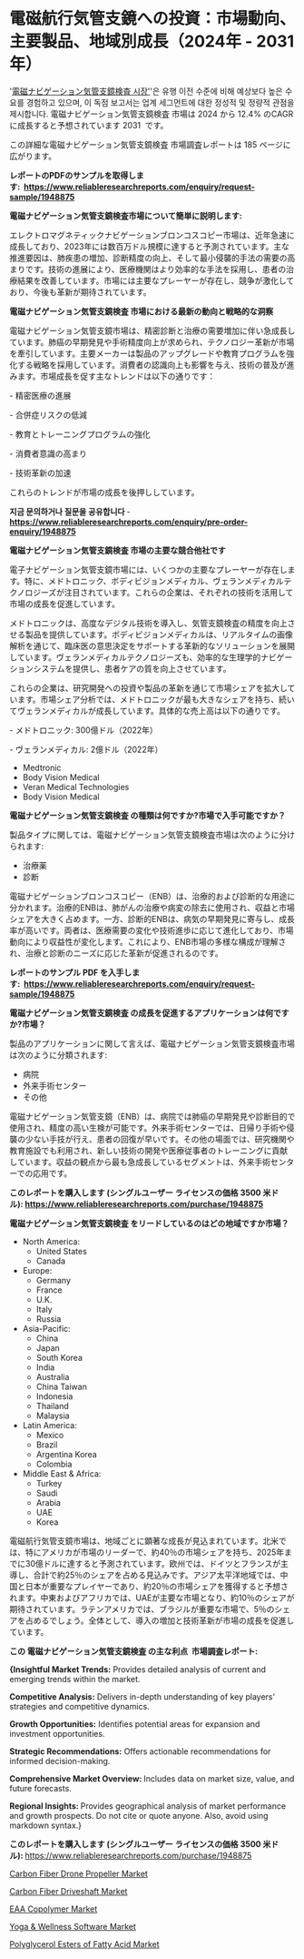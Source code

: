 <p><h1>電磁航行気管支鏡への投資：市場動向、主要製品、地域別成長（2024年 - 2031年）</h1></p><p>'<a href="https://www.reliableresearchreports.com/electromagnetic-navigation-bronchoscopy-r1948875?utm_campaign=107&utm_medium=36&utm_source=Github&utm_content=ia&utm_term=17102024&utm_id=electromagnetic-navigation-bronchoscopy">電磁ナビゲーション気管支鏡検査 시장'</a>'은 유행 이전 수준에 비해 예상보다 높은 수요를 경험하고 있으며, 이 독점 보고서는 업계 세그먼트에 대한 정성적 및 정량적 관점을 제시합니다. 電磁ナビゲーション気管支鏡検査 市場は 2024 から 12.4% のCAGRに成長すると予想されています 2031&nbsp; です。</p>
<p>この詳細な電磁ナビゲーション気管支鏡検査 市場調査レポートは 185 ページに広がります。</p>
<p><strong>レポートのPDFのサンプルを取得します</strong><strong>:&nbsp;&nbsp;<a href="https://www.reliableresearchreports.com/enquiry/request-sample/1948875?utm_campaign=107&utm_medium=36&utm_source=Github&utm_content=ia&utm_term=17102024&utm_id=electromagnetic-navigation-bronchoscopy">https://www.reliableresearchreports.com/enquiry/request-sample/1948875</a></strong></p>
<p><strong>電磁ナビゲーション気管支鏡検査市場について簡単に説明します:</strong></p>
<p><p>エレクトロマグネティックナビゲーションブロンコスコピー市場は、近年急速に成長しており、2023年には数百万ドル規模に達すると予測されています。主な推進要因は、肺疾患の増加、診断精度の向上、そして最小侵襲的手法の需要の高まりです。技術の進展により、医療機関はより効率的な手法を採用し、患者の治療結果を改善しています。市場には主要なプレーヤーが存在し、競争が激化しており、今後も革新が期待されています。</p></p>
<p><strong>電磁ナビゲーション気管支鏡検査 市場における最新の動向と戦略的な洞察</strong></p>
<p><p>電磁ナビゲーション気管支鏡市場は、精密診断と治療の需要増加に伴い急成長しています。肺癌の早期発見や手術精度向上が求められ、テクノロジー革新が市場を牽引しています。主要メーカーは製品のアップグレードや教育プログラムを強化する戦略を採用しています。消費者の認識向上も影響を与え、技術の普及が進みます。市場成長を促す主なトレンドは以下の通りです：</p><p>- 精密医療の進展</p><p>- 合併症リスクの低減</p><p>- 教育とトレーニングプログラムの強化</p><p>- 消費者意識の高まり</p><p>- 技術革新の加速</p><p>これらのトレンドが市場の成長を後押ししています。</p></p>
<p><strong>지금 문의하거나 질문을 공유합니다</strong><strong>&nbsp;</strong>-<strong><a href="https://www.reliableresearchreports.com/enquiry/pre-order-enquiry/1948875?utm_campaign=107&utm_medium=36&utm_source=Github&utm_content=ia&utm_term=17102024&utm_id=electromagnetic-navigation-bronchoscopy">https://www.reliableresearchreports.com/enquiry/pre-order-enquiry/1948875</a></strong></p>
<p><strong>電磁ナビゲーション気管支鏡検査 市場の主要な競合他社です</strong></p>
<p><p>電子ナビゲーション気管支鏡市場には、いくつかの主要なプレーヤーが存在します。特に、メドトロニック、ボディビジョンメディカル、ヴェランメディカルテクノロジーズが注目されています。これらの企業は、それぞれの技術を活用して市場の成長を促進しています。</p><p>メドトロニックは、高度なデジタル技術を導入し、気管支鏡検査の精度を向上させる製品を提供しています。ボディビジョンメディカルは、リアルタイムの画像解析を通じて、臨床医の意思決定をサポートする革新的なソリューションを展開しています。ヴェランメディカルテクノロジーズも、効率的な生理学的ナビゲーションシステムを提供し、患者ケアの質を向上させています。</p><p>これらの企業は、研究開発への投資や製品の革新を通じて市場シェアを拡大しています。市場シェア分析では、メドトロニックが最も大きなシェアを持ち、続いてヴェランメディカルが成長しています。具体的な売上高は以下の通りです。</p><p>- メドトロニック: 300億ドル（2022年）</p><p>- ヴェランメディカル: 2億ドル（2022年）</p></p>
<p><ul><li>Medtronic</li><li>Body Vision Medical</li><li>Veran Medical Technologies</li><li>Body Vision Medical</li></ul></p>
<p><strong>電磁ナビゲーション気管支鏡検査 の種類は何ですか?市場で入手可能ですか？</strong></p>
<p>製品タイプに関しては、電磁ナビゲーション気管支鏡検査市場は次のように分けられます:</p>
<p><ul><li>治療薬</li><li>診断</li></ul></p>
<p><p>電磁ナビゲーションブロンコスコピー（ENB）は、治療的および診断的な用途に分かれます。治療的ENBは、肺がんの治療や病変の除去に使用され、収益と市場シェアを大きく占めます。一方、診断的ENBは、病気の早期発見に寄与し、成長率が高いです。両者は、医療需要の変化や技術進歩に応じて進化しており、市場動向により収益性が変化します。これにより、ENB市場の多様な構成が理解され、治療と診断のニーズに応じた革新が促進されるのです。</p></p>
<p><strong>レポートのサンプル PDF を入手します:&nbsp;</strong><strong>&nbsp;<a href="https://www.reliableresearchreports.com/enquiry/request-sample/1948875?utm_campaign=107&utm_medium=36&utm_source=Github&utm_content=ia&utm_term=17102024&utm_id=electromagnetic-navigation-bronchoscopy">https://www.reliableresearchreports.com/enquiry/request-sample/1948875</a></strong></p>
<p><strong>電磁ナビゲーション気管支鏡検査 の成長を促進するアプリケーションは何ですか?市場？</strong></p>
<p>製品のアプリケーションに関して言えば、電磁ナビゲーション気管支鏡検査市場は次のように分類されます:</p>
<p><ul><li>病院</li><li>外来手術センター</li><li>その他</li></ul></p>
<p><p>電磁ナビゲーション気管支鏡（ENB）は、病院では肺癌の早期発見や診断目的で使用され、精度の高い生検が可能です。外来手術センターでは、日帰り手術や侵襲の少ない手技が行え、患者の回復が早いです。その他の場面では、研究機関や教育施設でも利用され、新しい技術の開発や医療従事者のトレーニングに貢献しています。収益の観点から最も急成長しているセグメントは、外来手術センターでの応用です。</p></p>
<p><strong>このレポートを購入します (シングルユーザー ライセンスの価格 3500 米ドル):</strong><strong>&nbsp;<a href="https://www.reliableresearchreports.com/purchase/1948875?utm_campaign=107&utm_medium=36&utm_source=Github&utm_content=ia&utm_term=17102024&utm_id=electromagnetic-navigation-bronchoscopy">https://www.reliableresearchreports.com/purchase/1948875</a></strong></p>
<p><strong>電磁ナビゲーション気管支鏡検査 をリードしているのはどの地域ですか市場？</strong></p>
<p><ul>
    <li>
        North America:
        <ul>
            <li>United States</li>
            <li>Canada</li>
        </ul>
    </li>
    <li>
        Europe:
        <ul>
            <li>Germany</li>
            <li>France</li>
            <li>U.K.</li>
            <li>Italy</li>
            <li>Russia</li>
        </ul>
    </li>
    <li>
        Asia-Pacific:
        <ul>
            <li>China</li>
            <li>Japan</li>
            <li>South Korea</li>
            <li>India</li>
            <li>Australia</li>
            <li>China Taiwan</li>
            <li>Indonesia</li>
            <li>Thailand</li>
            <li>Malaysia</li>
        </ul>
    </li>
    <li>
        Latin America:
        <ul>
            <li>Mexico</li>
            <li>Brazil</li>
            <li>Argentina Korea</li>
            <li>Colombia</li>
        </ul>
    </li>
    <li>
        Middle East & Africa:
        <ul>
            <li>Turkey</li>
            <li>Saudi</li>
            <li>Arabia</li>
            <li>UAE</li>
            <li>Korea</li>
        </ul>
    </li>
    </ul></p>
<p><p>電磁航行気管支鏡市場は、地域ごとに顕著な成長が見込まれています。北米では、特にアメリカが市場のリーダーで、約40％の市場シェアを持ち、2025年までに30億ドルに達すると予測されています。欧州では、ドイツとフランスが主導し、合計で約25％のシェアを占める見込みです。アジア太平洋地域では、中国と日本が重要なプレイヤーであり、約20％の市場シェアを獲得すると予想されます。中東およびアフリカでは、UAEが主要な市場となり、約10％のシェアが期待されています。ラテンアメリカでは、ブラジルが重要な市場で、5％のシェアを占めるでしょう。全体として、導入の増加と技術革新が市場の成長を促進しています。</p></p>
<p><strong>この 電磁ナビゲーション気管支鏡検査 の主な利点&nbsp; 市場調査レポート:</strong></p>
<p><strong>{Insightful Market Trends:</strong> Provides detailed analysis of current and emerging trends within the market.</p>
<p><strong>Competitive Analysis:</strong> Delivers in-depth understanding of key players' strategies and competitive dynamics.</p>
<p><strong>Growth Opportunities:</strong> Identifies potential areas for expansion and investment opportunities.</p>
<p><strong>Strategic Recommendations:</strong> Offers actionable recommendations for informed decision-making.</p>
<p><strong>Comprehensive Market Overview: </strong>Includes data on market size, value, and future forecasts.</p>
<p><strong>Regional Insights: </strong>Provides geographical analysis of market performance and growth prospects. Do not cite or quote anyone. Also, avoid using markdown syntax.}</p>
<p><strong>このレポートを購入します (シングルユーザー ライセンスの価格 3500 米ドル):&nbsp;</strong><a href="https://www.reliableresearchreports.com/purchase/1948875?utm_campaign=107&utm_medium=36&utm_source=Github&utm_content=ia&utm_term=17102024&utm_id=electromagnetic-navigation-bronchoscopy">https://www.reliableresearchreports.com/purchase/1948875</a></p>
<p><p><a href="https://issuu.com/reportprime-2/docs/carbon-fiber-drone-propeller-market_955c1533cde359?utm_campaign=107&utm_medium=36&utm_source=Github&utm_content=ia&utm_term=17102024&utm_id=electromagnetic-navigation-bronchoscopy">Carbon Fiber Drone Propeller Market</a></p><p><a href="https://issuu.com/reportprime-2/docs/carbon-fiber-driveshaft-market-size_bef40fd7d63fb8?utm_campaign=107&utm_medium=36&utm_source=Github&utm_content=ia&utm_term=17102024&utm_id=electromagnetic-navigation-bronchoscopy">Carbon Fiber Driveshaft Market</a></p><p><a href="https://www.linkedin.com/pulse/charting-future-comprehensive-analysis-global-eaa-copolymer-cmlpe?utm_campaign=107&utm_medium=36&utm_source=Github&utm_content=ia&utm_term=17102024&utm_id=electromagnetic-navigation-bronchoscopy">EAA Copolymer Market</a></p><p><a href="https://github.com/JamesCox407/Market-Research-Report-List-1/blob/main/yoga-wellness-software-market.md?utm_campaign=107&utm_medium=36&utm_source=Github&utm_content=ia&utm_term=17102024&utm_id=electromagnetic-navigation-bronchoscopy">Yoga & Wellness Software Market</a></p><p><a href="https://www.linkedin.com/pulse/insights-polyglycerol-esters-fatty-acid-market-size-9urze?utm_campaign=107&utm_medium=36&utm_source=Github&utm_content=ia&utm_term=17102024&utm_id=electromagnetic-navigation-bronchoscopy">Polyglycerol Esters of Fatty Acid Market</a></p></p>
<p>&nbsp;</p>
